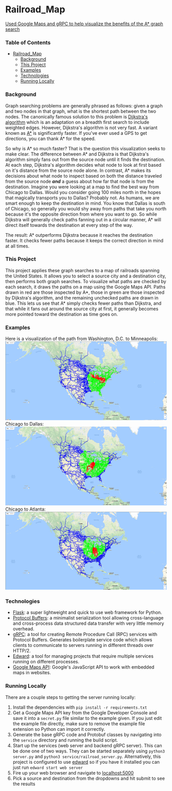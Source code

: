# Railroad_Map
[Used Google Maps and gRPC to help visualize the benefits of the A* graph search](https://railroadmap.herokuapp.com/)

### Table of Contents
- [Railroad_Map](#railroad-map)
    + [Background](#background)
    + [This Project](#this-project)
    + [Examples](#examples)
    + [Technologies](#technologies)
    + [Running Locally](#running-locally)


### Background
  Graph searching problems are generally phrased as follows: given a graph and two nodes in that graph, what is the shortest path between the two nodes. The canonically famous solution to this problem is [Dijkstra's algorithm](https://en.wikipedia.org/wiki/Dijkstra%27s_algorithm) which is an adaptation on a breadth first search to include weighted edges. However, Dijkstra's algorithm is not very fast. A variant known as [A*](https://en.wikipedia.org/wiki/A*_search_algorithm) is significantly faster. If you've ever used a GPS to get directions, you can thank A* for the speed.

  So why is A* so much faster? That is the question this visualization seeks to make clear. The difference between A* and Dijkstra is that  Dijkstra's algorithm simply fans out from the source node until it finds the destination. At each step, Dijkstra's algorithm decides what node to look at first based on it's distance from the source node alone. In contrast, A* makes its decisions about what node to inspect based on both the distance traveled from the source node **_and_** a guess about how far that node is from the destination. Imagine you were looking at a map to find the best way from Chicago to Dallas. Would you consider going 100 miles north in the hopes that magically transports you to Dallas? Probably not. As humans, we are smart enough to keep the destination in mind. You know that Dallas is south of Chicago, so generally you would shy away from paths that take you north because it's the opposite direction from where you want to go. So while Dijkstra will generally check paths fanning out in a circular manner, A* will direct itself towards the destination at every step of the way.

  The result: A* outperforms Dijkstra because it reaches the destination faster. It checks fewer paths because it keeps the correct direction in mind at all times.

### This Project
  This project applies these graph searches to a map of railroads spanning the United States. It allows you to select a source city and a destination city, then performs both graph searches. To visualize what paths are checked by each search, it draws the paths on a map using the Google Maps API. Paths drawn in red are those inspected by A*, those in green are those inspected by Dijkstra's algorithm, and the remaining unchecked paths are drawn in blue. This lets us see that A* simply checks fewer paths than Dijkstra, and that while it fans out around the source city at first, it generally becomes more pointed toward the destination as time goes on.

### Examples
  Here is a visualization of the path from Washington, D.C. to Minneapolis:
  ![Sample visualization](screenshots/screenshot.jpg?raw=true "Screenshot of A* Visualization - Washington, D.C. to Minneapolis")
  Chicago to Dallas:
  ![Sample visualization](screenshots/screenshot2.jpg?raw=true "Screenshot of A* Visualization - Chicago to Dallas")
  Chicago to Atlanta:
  ![Sample visualization](screenshots/screenshot3.jpg?raw=true "Screenshot of A* Visualization - Chicago to Atlanta")

### Technologies
- [Flask](http://flask.pocoo.org/): a super lightweight and quick to use web framework for Python.
- [Protocol Buffers](https://developers.google.com/protocol-buffers/): a minimalist serialization tool allowing cross-language and cross-process data structured data transfer with very little memory overhead.
- [gRPC](https://grpc.io/about/): a tool for creating Remote Procedure Call (RPC) services with Protocol Buffers. Generates boilerplate service code which allows clients to communicate to servers running in different threads over HTTP/2.
- [Edward](http://engblog.yext.com/edward/): a tool for managing projects that require multiple services running on different processes.
- [Google Maps API](https://developers.google.com/maps/documentation/javascript/tutorial): Google's JavaScript API to work with embedded maps in websites.

### Running Locally
There are a couple steps to getting the server running locally:
<ol>
	<li>Install the dependencies with <code>pip install -r requirements.txt</code></li>
	<li>
		Get a Google Maps API key from the Google Developer Console and save it into a
		<code>secret.py</code> file similar to the example given. If you just edit the
		example file directly, make sure to remove the example file extension so Python
		can import it correctly.
	</li>
	<li>
		Generate the base gRPC code and Protobuf classes by navigating into the <code>service</code>
		directory and running the build script.
	</li>
	<li>Start up the services (web server and backend gRPC server). This can be done one of
		two ways. They can be started separately using <code>python3 server.py</code> and
		<code>python3 service/railroad_server.py</code>. Alternatively, this project is
		configured to use <a href="https://github.com/yext/edward">edward</a> so if you
		have it installed you can just run <code>edward start web server</code></li>
	<li>
		Fire up your web browser and navigate to <a href="https://localhost:5000">localhost:5000</a>
	</li>
	<li>
		Pick a source and destination from the dropdowns and hit submit to see the results
	</li>
</ol>
